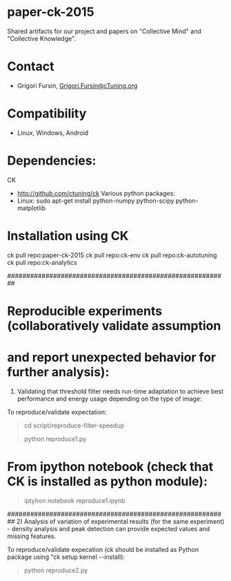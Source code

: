 # paper-ck-2015
Shared artifacts for our project and papers
on "Collective Mind" and "Collective Knowledge".

# Contact
* Grigori Fursin, Grigori.Fursin@cTuning.org

# Compatibility
* Linux, Windows, Android

# Dependencies:
CK
* http://github.com/ctuning/ck
Various python packages:
* Linux: sudo apt-get install python-numpy python-scipy python-matplotlib 

# Installation using CK
ck pull repo:paper-ck-2015
ck pull repo:ck-env
ck pull repo:ck-autotuning
ck pull repo:ck-analytics

##########################################################
# Reproducible experiments (collaboratively validate assumption
# and report unexpected behavior for further analysis):

1) Validating that threshold filter needs 
run-time adaptation to achieve best performance 
and energy usage depending on the type of image:

To reproduce/validate expectation:

> cd script/reproduce-filter-speedup

> python reproduce1.py

# From ipython notebook (check that CK is installed as python module): 
> iptyhon notebook reproduce1.ipynb

##########################################################
2) Analysis of variation of experimental results
(for the same experiment) - density analysis
and peak detection can provide expected values
and missing features.

To reproduce/validate expecation (ck should be installed
as Python package using "ck setup kernel --install):
> python reproduce2.py
